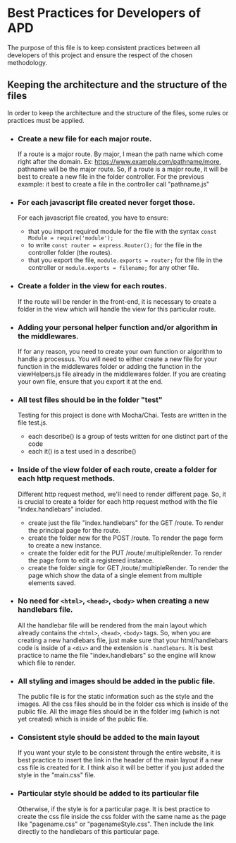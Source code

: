 # Best Practices for Developers of APD

  The purpose of this file is to keep consistent practices between all developers of this project and ensure the respect of the chosen
methodology.

## Keeping the architecture and the structure of the files

  In order to keep the architecture and the structure of the files, some rules or practices must be applied.

  * ### Create a new file for each major route.
      If a route is a major route. By major, I mean the path name which come right after the domain.
      Ex: https://www.example.com/pathname/more, pathname will be the major route. So, if a route is a major
      route, it will be best to create a new file in the folder controller.
      For the previous example: it best to create a file in the controller call "pathname.js"

  * ### For each javascript file created never forget those.
      For each javascript file created, you have to ensure:
       -  that you import required module for the file with the syntax `const Module = require('module');`
       -  to write  `const router = express.Router();`  for the file in the controller folder (the routes).
       -  that you export the file, `module.exports = router;` for the file in the controller or
          `module.exports = filename;` for any other file.

  * ### Create a folder in the view for each routes.
      If the route will be render in the front-end, it is necessary to create a folder in the view which will handle
      the view for this particular route.

  * ### Adding your personal helper function and/or algorithm in the middlewares.
      If for any reason, you need to create your own function or algorithm to handle a processus. You will need to either
      create a new file for your function in the middlewares folder or adding the function in the viewHelpers.js file
      already in the middlewares folder. If you are creating your own file, ensure that you export it at the end.
      
  * ### All test files should be in the folder "test" 
      Testing for this project is done with Mocha/Chai. Tests are written in the file test.js. 
      - each describe() is a group of tests written for one distinct part of the code 
      - each it() is a test used in a describe()
      
  * ### Inside of the view folder of each route, create a folder for each http request methods.
       Different http request method, we'll need to render different page. So, it is crucial to create a folder for each
       http request method with the file "index.handlebars" included.
       - create just the file "index.handlebars" for the GET /route. To render the principal page for the route.
       - create the folder new for the POST /route. To render the page form to create a new instance.
       - create the folder edit for the PUT /route/:multipleRender. To render the page form to edit a registered instance.
       - create the folder single for GET /route/:multipleRender. To render the page which show the data of a single element from
         multiple elements saved.

  * ### No need for `<html>`, `<head>`, `<body>` when creating a new handlebars file.
      All the handlebar file will be rendered from the main layout which already contains the `<html>`, `<head>`, `<body>` tags.
      So, when you are creating a new handlebars file, just make sure that your html/handlebars code is inside of a `<div>` and the
      extension is `.handlebars`. It is best practice to name the file "index.handlebars" so the engine will know which file to render.

  * ### All styling and images should be added in the public file.
      The public file is for the static information such as the style and the images. All the css files should be in the folder css
      which is inside of the public file. All the image files should be in the folder img (which is not yet created) which is inside
      of the public file.

 * ### Consistent style should be added to the main layout
      If you want your style to be consistent through the entire website, it is best practice to insert the link in the header of
      the main layout if a new css file is created for it. I think also it will be better if you just added the style in the "main.css"
      file.

 * ### Particular style should be added to its particular file
      Otherwise, if the style is for a particular page. It is best practice to create the css file inside the css folder with the same
      name as the page like "pagename.css" or "pagenameStyle.css". Then include the link directly to the handlebars of this particular
      page.
